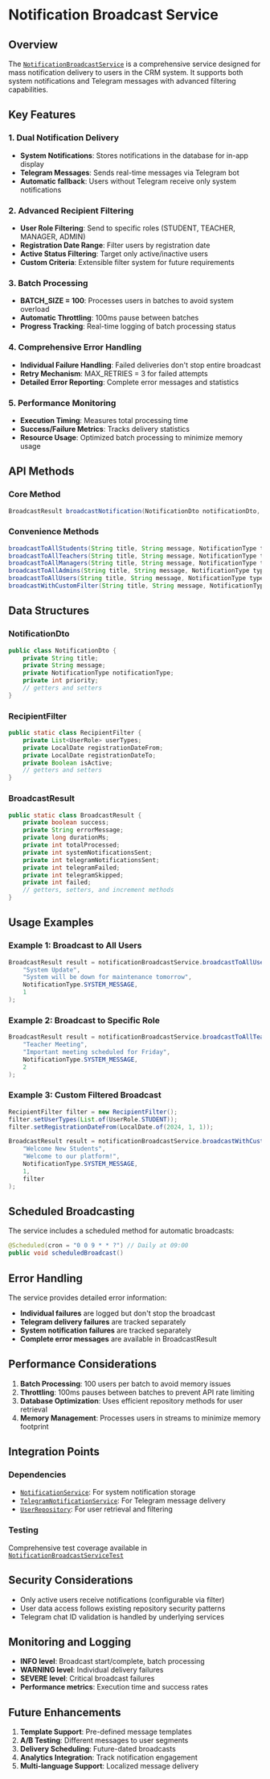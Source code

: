 # Notification Broadcast Service

## Overview

The [`NotificationBroadcastService`](crm-system/src/main/java/com/crm/system/service/NotificationBroadcastService.java:1) is a comprehensive service designed for mass notification delivery to users in the CRM system. It supports both system notifications and Telegram messages with advanced filtering capabilities.

## Key Features

### 1. **Dual Notification Delivery**
- **System Notifications**: Stores notifications in the database for in-app display
- **Telegram Messages**: Sends real-time messages via Telegram bot
- **Automatic fallback**: Users without Telegram receive only system notifications

### 2. **Advanced Recipient Filtering**
- **User Role Filtering**: Send to specific roles (STUDENT, TEACHER, MANAGER, ADMIN)
- **Registration Date Range**: Filter users by registration date
- **Active Status Filtering**: Target only active/inactive users
- **Custom Criteria**: Extensible filter system for future requirements

### 3. **Batch Processing**
- **BATCH_SIZE = 100**: Processes users in batches to avoid system overload
- **Automatic Throttling**: 100ms pause between batches
- **Progress Tracking**: Real-time logging of batch processing status

### 4. **Comprehensive Error Handling**
- **Individual Failure Handling**: Failed deliveries don't stop entire broadcast
- **Retry Mechanism**: MAX_RETRIES = 3 for failed attempts
- **Detailed Error Reporting**: Complete error messages and statistics

### 5. **Performance Monitoring**
- **Execution Timing**: Measures total processing time
- **Success/Failure Metrics**: Tracks delivery statistics
- **Resource Usage**: Optimized batch processing to minimize memory usage

## API Methods

### Core Method
```java
BroadcastResult broadcastNotification(NotificationDto notificationDto, RecipientFilter filter)
```

### Convenience Methods
```java
broadcastToAllStudents(String title, String message, NotificationType type, int priority)
broadcastToAllTeachers(String title, String message, NotificationType type, int priority)
broadcastToAllManagers(String title, String message, NotificationType type, int priority)
broadcastToAllAdmins(String title, String message, NotificationType type, int priority)
broadcastToAllUsers(String title, String message, NotificationType type, int priority)
broadcastWithCustomFilter(String title, String message, NotificationType type, int priority, RecipientFilter filter)
```

## Data Structures

### NotificationDto
```java
public class NotificationDto {
    private String title;
    private String message;
    private NotificationType notificationType;
    private int priority;
    // getters and setters
}
```

### RecipientFilter
```java
public static class RecipientFilter {
    private List<UserRole> userTypes;
    private LocalDate registrationDateFrom;
    private LocalDate registrationDateTo;
    private Boolean isActive;
    // getters and setters
}
```

### BroadcastResult
```java
public static class BroadcastResult {
    private boolean success;
    private String errorMessage;
    private long durationMs;
    private int totalProcessed;
    private int systemNotificationsSent;
    private int telegramNotificationsSent;
    private int telegramFailed;
    private int telegramSkipped;
    private int failed;
    // getters, setters, and increment methods
}
```

## Usage Examples

### Example 1: Broadcast to All Users
```java
BroadcastResult result = notificationBroadcastService.broadcastToAllUsers(
    "System Update", 
    "System will be down for maintenance tomorrow",
    NotificationType.SYSTEM_MESSAGE,
    1
);
```

### Example 2: Broadcast to Specific Role
```java
BroadcastResult result = notificationBroadcastService.broadcastToAllTeachers(
    "Teacher Meeting",
    "Important meeting scheduled for Friday",
    NotificationType.SYSTEM_MESSAGE,
    2
);
```

### Example 3: Custom Filtered Broadcast
```java
RecipientFilter filter = new RecipientFilter();
filter.setUserTypes(List.of(UserRole.STUDENT));
filter.setRegistrationDateFrom(LocalDate.of(2024, 1, 1));

BroadcastResult result = notificationBroadcastService.broadcastWithCustomFilter(
    "Welcome New Students",
    "Welcome to our platform!",
    NotificationType.SYSTEM_MESSAGE,
    1,
    filter
);
```

## Scheduled Broadcasting

The service includes a scheduled method for automatic broadcasts:
```java
@Scheduled(cron = "0 0 9 * * ?") // Daily at 09:00
public void scheduledBroadcast()
```

## Error Handling

The service provides detailed error information:
- **Individual failures** are logged but don't stop the broadcast
- **Telegram delivery failures** are tracked separately
- **System notification failures** are tracked separately
- **Complete error messages** are available in BroadcastResult

## Performance Considerations

1. **Batch Processing**: 100 users per batch to avoid memory issues
2. **Throttling**: 100ms pauses between batches to prevent API rate limiting
3. **Database Optimization**: Uses efficient repository methods for user retrieval
4. **Memory Management**: Processes users in streams to minimize memory footprint

## Integration Points

### Dependencies
- [`NotificationService`](crm-system/src/main/java/com/crm/system/service/NotificationService.java:1): For system notification storage
- [`TelegramNotificationService`](crm-system/src/main/java/com/crm/system/service/TelegramNotificationService.java:1): For Telegram message delivery
- [`UserRepository`](crm-system/src/main/java/com/crm/system/repository/UserRepository.java:1): For user retrieval and filtering

### Testing
Comprehensive test coverage available in [`NotificationBroadcastServiceTest`](crm-system/src/test/java/com/crm/system/service/NotificationBroadcastServiceTest.java:1)

## Security Considerations

- Only active users receive notifications (configurable via filter)
- User data access follows existing repository security patterns
- Telegram chat ID validation is handled by underlying services

## Monitoring and Logging

- **INFO level**: Broadcast start/complete, batch processing
- **WARNING level**: Individual delivery failures
- **SEVERE level**: Critical broadcast failures
- **Performance metrics**: Execution time and success rates

## Future Enhancements

1. **Template Support**: Pre-defined message templates
2. **A/B Testing**: Different messages to user segments
3. **Delivery Scheduling**: Future-dated broadcasts
4. **Analytics Integration**: Track notification engagement
5. **Multi-language Support**: Localized message delivery